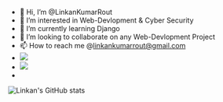 - 👋 Hi, I’m @LinkanKumarRout
- 👀 I’m interested in Web-Devlopment & Cyber Security
- 🌱 I’m currently learning Django
- 💞️ I’m looking to collaborate on any Web-Devlopment Project
- 📫 How to reach me @linkankumarrout@gmail.com
- ![](https://gitwar.herokuapp.com/badge?username=LinkanKumarRout)
- ![](https://img.shields.io/badge/Linux-FCC624?style=for-the-badge&logo=linux&logoColor=black)
- 

<!---
LinkanKumarRout/LinkanKumarRout is a ✨ special ✨ repository because its `README.md` (this file) appears on your GitHub profile.
You can click the Preview link to take a look at your changes.
--->

![Linkan's GitHub stats](https://github-readme-stats.vercel.app/api?username=LinkanKumarRout&show_icons=true&theme=default)
